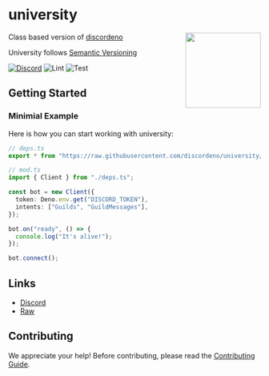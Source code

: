 # university

<img align="right" src="https://raw.githubusercontent.com/discordeno/guide/main/src/.vuepress/public/logo.png" height="150px">

Class based version of [discordeno](https://github.com/discordeno/discordeno)

University follows [Semantic Versioning](https://semver.org/)

[![Discord](https://img.shields.io/discord/785384884197392384?color=7289da&logo=discord&logoColor=dark)](https://discord.com/ddeno)
![Lint](https://github.com/discordeno/university/workflows/Lint/badge.svg)
![Test](https://github.com/discordeno/university/workflows/Test/badge.svg)

## Getting Started

### Minimial Example

Here is how you can start working with university:

```ts
// deps.ts
export * from "https://raw.githubusercontent.com/discordeno/university/main/mod.ts";

// mod.ts
import { Client } from "./deps.ts";

const bot = new Client({
  token: Deno.env.get("DISCORD_TOKEN"),
  intents: ["Guilds", "GuildMessages"],
});

bot.on("ready", () => {
  console.log("It's alive!");
});

bot.connect();
```

## Links

- [Discord](https://discord.com/invite/deno)
- [Raw](https://github.com/discordeno/university/raw/main/mod.ts)

## Contributing

We appreciate your help! Before contributing, please read the
[Contributing Guide](https://github.com/discordeno/university/blob/main/.github/CONTRIBUTING.md).
